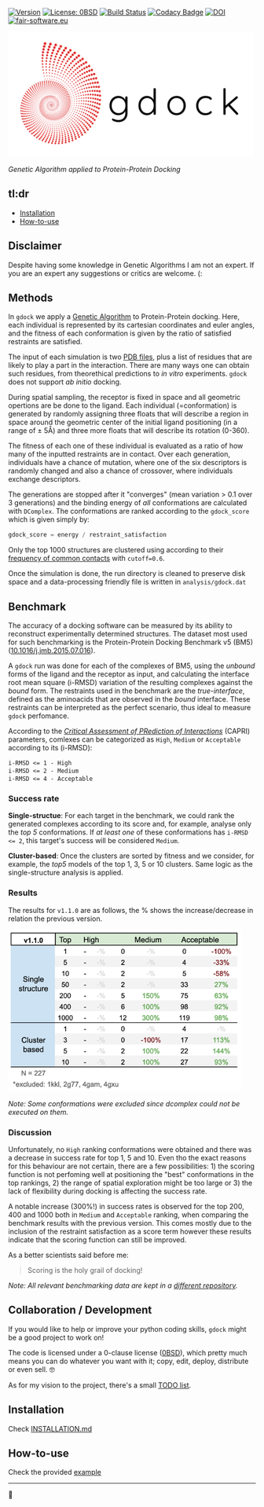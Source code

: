 [![Version](https://img.shields.io/badge/version-v1.1.0-red)](https://github.com/rvhonorato/gdock/releases/tag/v1.1.0)
[![License: 0BSD](https://img.shields.io/badge/license-0BSD-informational)](https://opensource.org/licenses/0BSD)
[![Build Status](https://travis-ci.com/rvhonorato/gdock.svg?branch=development)](https://travis-ci.com/rvhonorato/gdock)
[![Codacy Badge](https://app.codacy.com/project/badge/Coverage/a794c83bedbc4e50b4bb6a0ed73ba3d0)](https://www.codacy.com/gh/rvhonorato/gdock/dashboard?utm_source=github.com&utm_medium=referral&utm_content=rvhonorato/gdock&utm_campaign=Badge_Coverage)
[![DOI](https://zenodo.org/badge/DOI/10.5281/zenodo.4467795.svg)](https://doi.org/10.5281/zenodo.4467795)
[![fair-software.eu](https://img.shields.io/badge/fair--software.eu-%E2%97%8F%20%20%E2%97%8F%20%20%E2%97%8B%20%20%E2%97%8B%20%20%E2%97%8B-orange)](https://fair-software.eu)

<img src="imgs/gdock_logo.png" width="500">

_Genetic Algorithm applied to Protein-Protein Docking_

## tl:dr

-   [Installation](INSTALLATION.md)
-   [How-to-use](example/README.md)

## Disclaimer

Despite having some knowledge in Genetic Algorithms I am not an expert. If you are an expert any suggestions or critics are welcome. (:


## Methods

In `gdock` we apply a [Genetic Algorithm](https://en.wikipedia.org/wiki/Genetic_algorithm) to Protein-Protein docking. Here, each individual is represented by its cartesian coordinates and euler angles, and the fitness of each conformation is given by the ratio of satisfied restraints are satisfied.

The input of each simulation is two [PDB files](https://pdb101.rcsb.org/learn/guide-to-understanding-pdb-data/introduction), plus a list of residues that are likely to play a part in the interaction. There are many ways one can obtain such residues, from theorethical predictions to _in vitro_ experiments. `gdock` does not support _ab initio_ docking.

During spatial sampling, the receptor is fixed in space and all geometric opertions are be done to the ligand. Each individual (=conformation) is generated by randomly assigning three floats that will describe a region in space around the geometric center of the initial ligand positioning (in a range of ± 5Å) and three more floats that will describe its rotation (0-360). 

The fitness of each one of these individual is evaluated as a ratio of how many of the inputted restraints are in contact. Over each generation, individuals have a chance of mutation, where one of the six descriptors is randomly changed and also a chance of crossover, where individuals exchange descriptors.

The generations are stopped after it "converges" (mean variation > 0.1 over 3 generations) and the binding energy of _all_ conformations are calculated with `DComplex`. The conformations are ranked according to the `gdock_score` which is given simply by: 

```python
gdock_score = energy / restraint_satisfaction
```

Only the top 1000 structures are clustered using according to their [frequency of common contacts](https://github.com/haddocking/FCC) with `cutoff=0.6`. 

Once the simulation is done, the run directory is cleaned to preserve disk space and a data-processing friendly file is written in `analysis/gdock.dat`

## Benchmark

The accuracy of a docking software can be measured by its ability to reconstruct experimentally determined structures. The dataset most used for such benchmarking is the Protein-Protein Docking Benchmark v5 (BM5) ([10.1016/j.jmb.2015.07.016](https://www-sciencedirect-com.proxy.library.uu.nl/science/article/pii/S0022283615004180)). 

A `gdock` run was done for each of the complexes of BM5, using the _unbound_ forms of the ligand and the receptor as input, and calculating the interface root mean square (i-RMSD) variation of the resulting complexes against the _bound_ form. The restraints used in the benchmark are the _true-interface_, defined as the aminoacids that are observed in the _bound_ interface. These restraints can be interpreted as the perfect scenario, thus ideal to measure `gdock` perfomance.

According to the [_Critical Assessment of PRediction of Interactions_](https://www.ebi.ac.uk/pdbe/complex-pred/capri/) (CAPRI) parameters, comlexes can be categorized as `High`, `Medium` or `Acceptable` according to its (i-RMSD):

    i-RMSD <= 1 - High
    i-RMSD <= 2 - Medium
    i-RMSD <= 4 - Acceptable

### Success rate

 **Single-structue**: For each target in the benchmark, we could rank the generated complexes according to its score and, for example, analyse only the _top 5_ conformations. If _at least one_ of these conformations has `i-RMSD <= 2`, this target's success will be considered `Medium`. 

 **Cluster-based**: Once the clusters are sorted by fitness and we consider, for example, the _top5_ models of the top 1, 3, 5 or 10 clusters. Same logic as the single-structure analysis is applied.

### Results

The results for `v1.1.0` are as follows, the % shows the increase/decrease in relation the previous version.

<img src="imgs/v1-1-0_bm5.png" width="475">

_Note: Some conformations were excluded since dcomplex could not be executed on them._

### Discussion

Unfortunately, no `High` ranking conformations were obtained and there was a decrease in success rate for top 1, 5 and 10. Even tho the exact reasons for this behaviour are not certain, there are a few possibilities: 1) the scoring function is not perfoming well at positioning the "best" conformations in the top rankings, 2) the range of spatial exploration might be too large or 3) the lack of flexibility during docking is affecting the success rate.

A notable increase (300%!) in success rates is observed for the top 200, 400 and 1000 both in `Medium` and `Acceptable` ranking, when comparing the benchmark results with the previous version. This comes mostly due to the inclusion of the restraint satisfaction as a score term however these results indicate that the scoring function can still be improved.

As a better scientists said before me:

> Scoring is the holy grail of docking!

_Note: All relevant benchmarking data are kept in a [different repository](http://github.com/rvhonorato/gdock-benchmark)._

## Collaboration / Development

If you would like to help or improve your python coding skills, `gdock` might be a good project to work on!

The code is licensed under a 0-clause license ([0BSD](LICENSE)), which pretty much means you can do whatever you want with it; copy, edit, deploy, distribute or even sell. :nerd_face:

As for my vision to the project, there's a small [TODO list](CONTRIBUTING.md).

## Installation

Check [INSTALLATION.md](INSTALLATION.md)

## How-to-use

Check the provided [example](example/README.md)

* * *

:octopus:
